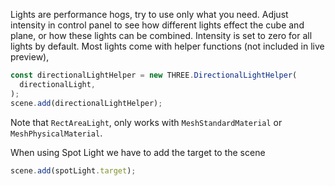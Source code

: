 ---
---

Lights are performance hogs, try to use only what you need. Adjust intensity in control panel to see how different lights effect the cube and plane, or how these lights can be combined. Intensity is set to zero for all lights by default. Most lights come with helper functions (not included in live preview),

```ts
const directionalLightHelper = new THREE.DirectionalLightHelper(
  directionalLight,
);
scene.add(directionalLightHelper);
```

Note that `RectAreaLight`, only works with `MeshStandardMaterial` or `MeshPhysicalMaterial`.

When using Spot Light we have to add the target to the scene

```ts
scene.add(spotLight.target);
```

